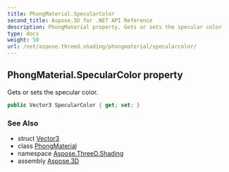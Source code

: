 ```yaml
---
title: PhongMaterial.SpecularColor
second_title: Aspose.3D for .NET API Reference
description: PhongMaterial property. Gets or sets the specular color
type: docs
weight: 50
url: /net/aspose.threed.shading/phongmaterial/specularcolor/
---
```

## PhongMaterial.SpecularColor property

Gets or sets the specular color.

```csharp
public Vector3 SpecularColor { get; set; }
```

### See Also

* struct [Vector3](../../../aspose.threed.utilities/vector3/)
* class [PhongMaterial](../)
* namespace [Aspose.ThreeD.Shading](../../../aspose.threed.shading/)
* assembly [Aspose.3D](../../../)


